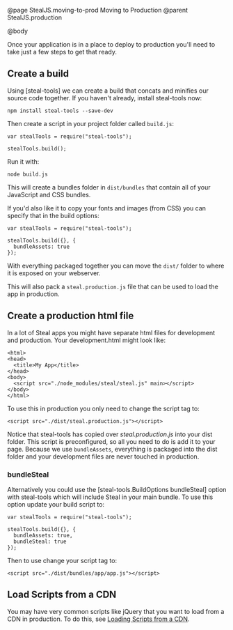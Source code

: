 @page StealJS.moving-to-prod Moving to Production
@parent StealJS.production

@body

Once your application is in a place to deploy to production you'll need to take just a few steps to get that ready.

## Create a build

Using [steal-tools] we can create a build that concats and minifies our source code together. If you haven't already, install steal-tools now:

```
npm install steal-tools --save-dev
```

Then create a script in your project folder called `build.js`:

```
var stealTools = require("steal-tools");

stealTools.build();
```

Run it with:

```
node build.js
```

This will create a bundles folder in `dist/bundles` that contain all of your JavaScript and CSS bundles.

If you'd also like it to copy your fonts and images (from CSS) you can specify that in the build options:

```
var stealTools = require("steal-tools");

stealTools.build({}, {
  bundleAssets: true
});
```

With everything packaged together you can move the `dist/` folder to where it is exposed on your webserver.

This will also pack a `steal.production.js` file that can be used to load the app in production.

## Create a production html file

In a lot of Steal apps you might have separate html files for development and production. Your development.html might look like:

```
<html>
<head>
  <title>My App</title>
</head>
<body>
  <script src="./node_modules/steal/steal.js" main></script>
</body>
</html>
```

To use this in production you only need to change the script tag to:

```
<script src="./dist/steal.production.js"></script>
```

Notice that steal-tools has copied over *steal.production.js* into your dist folder. This script is preconfigured, so all you need to do is add it to your page. Because we use `bundleAssets`, everything is packaged into the dist folder and your development files are never touched in production.

### bundleSteal

Alternatively you could use the [steal-tools.BuildOptions bundleSteal] option with steal-tools which will include Steal in your main bundle. To use this option update your build script to:

```
var stealTools = require("steal-tools");

stealTools.build({}, {
  bundleAssets: true,
  bundleSteal: true
});
```

Then to use change your script tag to:

```
<script src="./dist/bundles/app/app.js"></script>
```

## Load Scripts from a CDN

You may have very common scripts like jQuery that you want to load from a CDN in production. To do this, see [Loading Scripts from a CDN](http://stealjs.com/docs/StealJS.loading-from-cdn.html).
